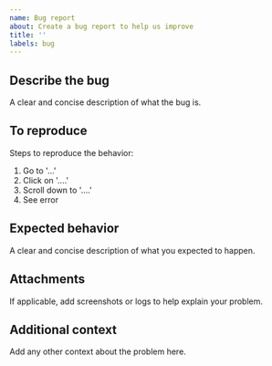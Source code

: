 ```yaml
---
name: Bug report
about: Create a bug report to help us improve
title: ''
labels: bug
---
```


## Describe the bug
A clear and concise description of what the bug is.

## To reproduce
Steps to reproduce the behavior:
1. Go to '...'
2. Click on '....'
3. Scroll down to '....'
4. See error

## Expected behavior
A clear and concise description of what you expected to happen.

## Attachments
If applicable, add screenshots or logs to help explain your problem.

## Additional context
Add any other context about the problem here.
